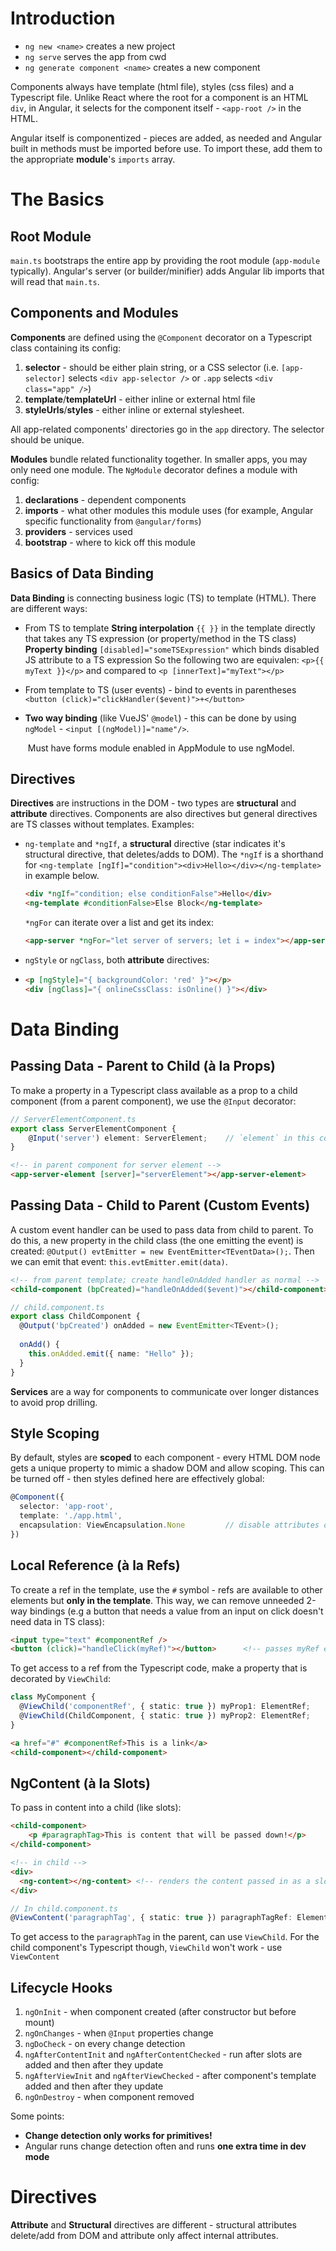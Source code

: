 # Introduction

- `ng new <name>` creates a new project
- `ng serve` serves the app from cwd
- `ng generate component <name>` creates a new component

Components always have template (html file), styles (css files) and a Typescript file. Unlike React where the root for a component is an HTML `div`, in Angular, it selects for the component itself - `<app-root />` in the HTML.

Angular itself is componentized - pieces are added, as needed and Angular built in methods must be imported before use. To import these, add them to the appropriate **module**'s `imports` array.

# The Basics

## Root Module

`main.ts` bootstraps the entire app by providing the root module (`app-module` typically). Angular's server (or builder/minifier) adds Angular lib imports that will read that `main.ts`.



## Components and Modules

**Components** are defined using the `@Component` decorator on a Typescript class containing its config:

1. **selector** - should be either plain string, or a CSS selector (i.e. `[app-selector]` selects `<div app-selector />` or `.app` selects `<div class="app" />`)
2. **template**/**templateUrl** - either inline or external html file
3. **styleUrls**/**styles** - either inline or external stylesheet.

All app-related components' directories go in the `app` directory. The selector should be unique.



**Modules** bundle related functionality together. In smaller apps, you may only need one module. The `NgModule` decorator defines a module with config:

1. **declarations** - dependent components
2. **imports** - what other modules this module uses (for example, Angular specific functionality from `@angular/forms`)
3. **providers** - services used
4. **bootstrap** - where to kick off this module



## Basics of Data Binding

**Data Binding** is connecting business logic (TS) to template (HTML). There are different ways:

- From TS to template
  	**String interpolation** `{{ }}` in the template directly that takes any TS expression (or property/method in the TS class)
  	**Property binding** `[disabled]="someTSExpression"` which binds disabled JS attribute to a TS expression
  	So the following two are equivalen: `<p>{{ myText }}</p>` and compared to `<p [innerText]="myText"></p>`
  
- From template to TS (user events) - bind to events in parentheses `<button (click)="clickHandler($event)">+</button>`

- **Two way binding** (like VueJS' `@model`) - this can be done by using `ngModel` - `<input [(ngModel)]="name"/>`.

  ​	Must have forms module enabled in AppModule to use ngModel.



## Directives

**Directives** are instructions in the DOM - two types are **structural** and **attribute** directives. Components are also directives but general directives are TS classes without templates. Examples:

- `ng-template` and `*ngIf`, a **structural** directive (star indicates it's structural directive, that deletes/adds to DOM).
  The `*ngIf` is a shorthand for `<ng-template [ngIf]="condition"><div>Hello></div></ng-template>` in example below.

  ```html
  <div *ngIf="condition; else conditionFalse">Hello</div>
  <ng-template #conditionFalse>Else Block</ng-template>
  ```

  `*ngFor` can iterate over a list and get its index:

  ```html
  <app-server *ngFor="let server of servers; let i = index"></app-server>
  ```

- `ngStyle` or `ngClass`, both **attribute** directives:

- ```html
  <p [ngStyle]="{ backgroundColor: 'red' }"></p>
  <div [ngClass]="{ onlineCssClass: isOnline() }"></div>
  ```

# Data Binding

## Passing Data - Parent to Child (à la Props)

To make a property in a Typescript class available as a prop to a child component (from a parent component), we use the `@Input` decorator:

```typescript
// ServerElementComponent.ts
export class ServerElementComponent {
	@Input('server') element: ServerElement;  	// `element` in this component, `server` from outside 
}
```

```html
<!-- in parent component for server element -->
<app-server-element [server]="serverElement"></app-server-element>
```



## Passing Data - Child to Parent (Custom Events)

A custom event handler can be used to pass data from child to parent. To do this, a new property in the child class (the one emitting the event) is created:  `@Output() evtEmitter = new EventEmitter<TEventData>();`. Then we can emit that event: `this.evtEmitter.emit(data)`.

```html
<!-- from parent template; create handleOnAdded handler as normal -->
<child-component (bpCreated)="handleOnAdded($event)"></child-component>
```



```typescript
// child.component.ts
export class ChildComponent {
  @Output('bpCreated') onAdded = new EventEmitter<TEvent>();
  
  onAdd() {
    this.onAdded.emit({ name: "Hello" });
  }
}
```



**Services** are a way for components to communicate over longer distances to avoid prop drilling.



## Style Scoping

By default, styles are **scoped** to each component - every HTML DOM node gets a unique property to mimic a shadow DOM and allow scoping. This can be turned off - then styles defined here are effectively global:

```typescript
@Component({
  selector: 'app-root',
  template: './app.html',
  encapsulation: ViewEncapsulation.None			// disable attributes on DOM elements
})
```



## Local Reference (à la Refs)

To create a ref in the template, use the `#` symbol - refs are available to other elements but **only in the template**. This way, we can remove unneeded 2-way bindings (e.g a button that needs a value from an input on click doesn't need data in TS class):

```html
<input type="text" #componentRef />
<button (click)="handleClick(myRef)"></button>		<!-- passes myRef element -->
```



To get access to a ref from the Typescript code, make a property that is decorated by `ViewChild`:

```typescript
class MyComponent {
  @ViewChild('componentRef', { static: true }) myProp1: ElementRef;		// gets 1st instance of defined ref
  @ViewChild(ChildComponent, { static: true }) myProp2: ElementRef;		// gets 1st instance of child component
}
```

```html
<a href="#" #componentRef>This is a link</a>
<child-component></child-component>
```



## NgContent (à la Slots)

To pass in content into a child (like slots):

```html
<child-component>
	<p #paragraphTag>This is content that will be passed down!</p>
</child-component>

<!-- in child -->
<div>
  <ng-content></ng-content> <!-- renders the content passed in as a slot -->
</div>
```

```typescript
// In child.component.ts
@ViewContent('paragraphTag', { static: true }) paragraphTagRef: ElementRef;
```



To get access to the `paragraphTag` in the parent, can use `ViewChild`. For the child component's Typescript though, `ViewChild` won't work - use `ViewContent`



## Lifecycle Hooks

1. `ngOnInit` - when component created (after constructor but before mount)
2. `ngOnChanges` - when `@Input` properties change
3. `ngDoCheck` - on every change detection
4. `ngAfterContentInit` and `ngAfterContentChecked` - run after slots are added and then after they update
5. `ngAfterViewInit` and `ngAfterViewChecked` - after component's template added and then after they update
6. `ngOnDestroy` - when component removed

Some points:

- **Change detection only works for primitives!**
- Angular runs change detection often and runs **one extra time in dev mode**

# Directives

**Attribute** and **Structural** directives are different - structural attributes delete/add from DOM and attribute only affect internal attributes.